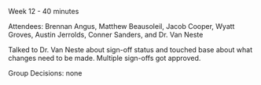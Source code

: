 Week 12 - 40 minutes

Attendees: Brennan Angus, Matthew Beausoleil, Jacob Cooper, Wyatt Groves, Austin Jerrolds, Conner Sanders, and Dr. Van Neste

Talked to Dr. Van Neste about sign-off status and touched base about what changes need to be made. Multiple sign-offs got approved.

Group Decisions: none
